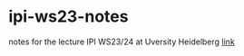 # ipi-ws23-notes
notes for the lecture IPI WS23/24 at Uversity Heidelberg [link](https://igor-dimi.github.io/ipi-ws23-notes/)

